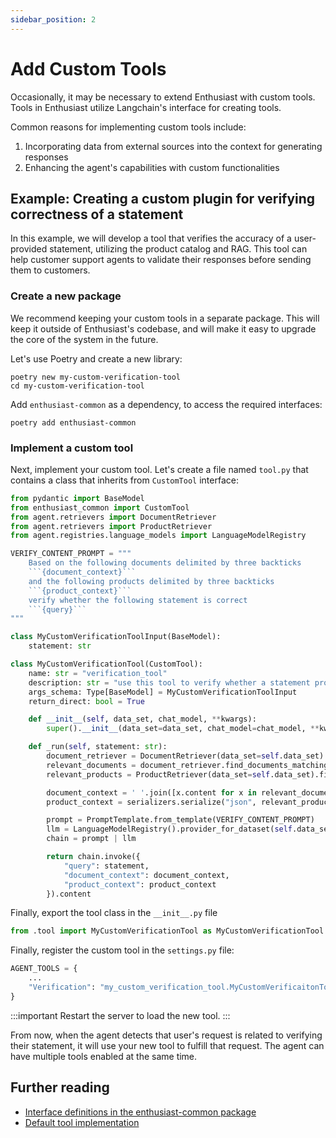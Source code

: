 ```yaml
---
sidebar_position: 2
---
```


# Add Custom Tools

Occasionally, it may be necessary to extend Enthusiast with custom tools.
Tools in Enthusiast utilize Langchain's interface for creating tools.

Common reasons for implementing custom tools include:
1. Incorporating data from external sources into the context for generating responses
2. Enhancing the agent's capabilities with custom functionalities

## Example: Creating a custom plugin for verifying correctness of a statement

In this example, we will develop a tool that verifies the accuracy of a user-provided statement, utilizing the product catalog and RAG. This tool can help customer support agents to validate their responses before sending them to customers.

### Create a new package

We recommend keeping your custom tools in a separate package. This will keep it outside of Enthusiast's codebase, and will make it easy to upgrade the core of the system in the future.

Let's use Poetry and create a new library:

```shell
poetry new my-custom-verification-tool
cd my-custom-verification-tool
```

Add `enthusiast-common` as a dependency, to access the required interfaces:

```shell
poetry add enthusiast-common
```

### Implement a custom tool

Next, implement your custom tool. Let's create a file named `tool.py` that contains a class that inherits from `CustomTool` interface:

```python title="my-custom-verification-tool/my_custom_verification_tool/tool.py"
from pydantic import BaseModel
from enthusiast_common import CustomTool
from agent.retrievers import DocumentRetriever
from agent.retrievers import ProductRetriever
from agent.registries.language_models import LanguageModelRegistry

VERIFY_CONTENT_PROMPT = """
    Based on the following documents delimited by three backticks
    ```{document_context}```
    and the following products delimited by three backticks
    ```{product_context}```
    verify whether the following statement is correct
    ```{query}```
"""

class MyCustomVerificationToolInput(BaseModel):
    statement: str

class MyCustomVerificationTool(CustomTool):
    name: str = "verification_tool"
    description: str = "use this tool to verify whether a statement provided by user is correct"
    args_schema: Type[BaseModel] = MyCustomVerificationToolInput
    return_direct: bool = True

    def __init__(self, data_set, chat_model, **kwargs):
        super().__init__(data_set=data_set, chat_model=chat_model, **kwargs)

    def _run(self, statement: str):
        document_retriever = DocumentRetriever(data_set=self.data_set)
        relevant_documents = document_retriever.find_documents_matching_query(query)
        relevant_products = ProductRetriever(data_set=self.data_set).find_products_matching_query(query)

        document_context = ' '.join([x.content for x in relevant_documents])
        product_context = serializers.serialize("json", relevant_products)

        prompt = PromptTemplate.from_template(VERIFY_CONTENT_PROMPT)
        llm = LanguageModelRegistry().provider_for_dataset(self.data_set).provide_language_model()
        chain = prompt | llm

        return chain.invoke({
            "query": statement,
            "document_context": document_context,
            "product_context": product_context
        }).content
```

Finally, export the tool class in the ``__init__.py`` file

```python title="my-custom-verification-tool/my_custom_verification_tool/__init__.py"
from .tool import MyCustomVerificationTool as MyCustomVerificationTool 
```



Finally, register the custom tool in the ``settings.py`` file:

```python title="server/pecl/settings.py"
AGENT_TOOLS = {
    ...
    "Verification": "my_custom_verification_tool.MyCustomVerificaitonTool",
}
```
:::important
Restart the server to load the new tool.
:::

From now, when the agent detects that user's request is related to verifying their statement, it will use your new tool to fulfill that request.
The agent can have multiple tools enabled at the same time.

## Further reading

- [Interface definitions in the enthusiast-common package](https://github.com/upsidelab/enthusiast/blob/main/plugins/enthusiast-common/enthusiast_common/interfaces.py)
- [Default tool implementation](https://github.com/upsidelab/enthusiast/blob/main/server/agent/tools/create_answer_tool.py)
